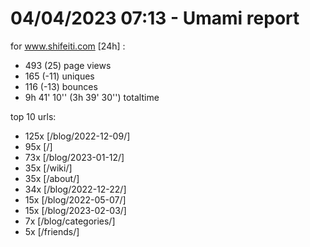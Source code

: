 # 04/04/2023 07:13 - Umami report
for www.shifeiti.com [24h] :

 - 493 (25) page views
 - 165 (-11) uniques
 - 116 (-13) bounces
 - 9h 41' 10'' (3h 39' 30'') totaltime


top 10 urls:
 - 125x [/blog/2022-12-09/]
 - 95x [/]
 - 73x [/blog/2023-01-12/]
 - 35x [/wiki/]
 - 35x [/about/]
 - 34x [/blog/2022-12-22/]
 - 15x [/blog/2022-05-07/]
 - 15x [/blog/2023-02-03/]
 - 7x [/blog/categories/]
 - 5x [/friends/]


